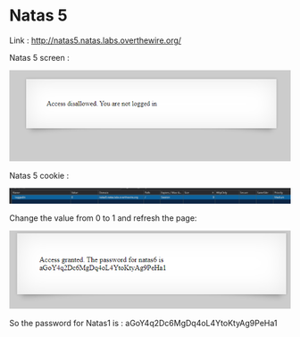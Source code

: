 # Natas 5

Link : http://natas5.natas.labs.overthewire.org/

Natas 5 screen :

<img src="imgs/natas5.PNG" alt="Natas5 screnn">


Natas 5 cookie :

<img src="imgs/natas5_cookie.PNG" alt="natas 5 cookie">

Change the value from 0 to 1 and refresh the page:

<img src="imgs/natas5_sol.PNG" alt="natas 5 sol">

So the password for Natas1 is : aGoY4q2Dc6MgDq4oL4YtoKtyAg9PeHa1